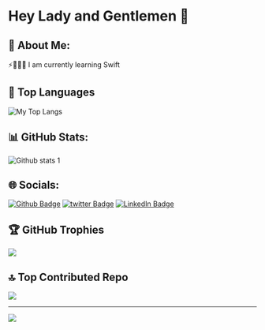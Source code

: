 # Hey Lady and Gentlemen 👋
## 💫 About Me:

⚡👩🏻‍💻 I am currently learning Swift <br>


## 📌 Top Languages

<p float="center">
  <img  src="https://github-readme-stats.vercel.app/api/top-langs/?username=zzehraooner&layout=compact&hide=html,css" alt="My Top Langs" />
</p>


## 📊 GitHub Stats:
![Github stats 1](https://github-readme-stats.vercel.app/api?username=zzehraooner&theme=radical&no-frame=false&no-bg=true&margin-w=4)


## 🌐 Socials:

[![Github Badge](https://img.shields.io/badge/-Github-000?style=quare&labelColor=000&logo=Github&logoColor=white&link=link)](https://github.com/zzehraooner) 
[![twitter Badge](https://img.shields.io/badge/-twitter-FF9800?style=flat-quare&labelColor=FF9800&logo=twitter&logoColor=white&link=link)]([[link](https://twitter.com/zzehraooner)](https://twitter.com/zzehraooner))
[![LinkedIn Badge](https://img.shields.io/badge/-LinkedIn-0077B5?style=flat-square&logo=linkedin&logoColor=white&link=link)]([link](https://www.linkedin.com/in/zzehraooner))


## 🏆 GitHub Trophies
![](https://github-profile-trophy.vercel.app/?username=zzehraooner&theme=radical&no-frame=false&no-bg=true&margin-w=4)


## 🔝 Top Contributed Repo
![](https://github-contributor-stats.vercel.app/api?username=zzehraooner&limit=5&theme=dark&combine_all_yearly_contributions=true)

---------------------------------------------------------------------------------------------------
[![](https://visitcount.itsvg.in/api?id=Dilanngul&icon=0&color=0)](https://visitcount.itsvg.in)

